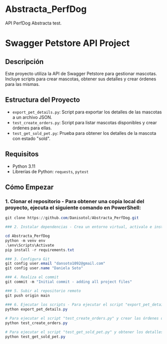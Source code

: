 # Abstracta_PerfDog
API PerfDog Abstracta test.

# Swagger Petstore API Project

## Descripción
Este proyecto utiliza la API de Swagger Petstore para gestionar mascotas. Incluye scripts para crear mascotas, obtener sus detalles y crear órdenes para las mismas.

## Estructura del Proyecto
- `export_pet_details.py`: Script para exportar los detalles de las mascotas a un archivo JSON.
- `test_create_orders.py`: Script para listar mascotas disponibles y crear órdenes para ellas.
- `test_get_sold_pet.py`: Prueba para obtener los detalles de la mascota con estado "sold".

## Requisitos
- Python 3.11
- Librerías de Python: `requests`, `pytest`

## Cómo Empezar

### 1. Clonar el repositorio - Para obtener una copia local del proyecto, ejecuta el siguiente comando en PowerShell:

```powershell
git clone https://github.com/Danisotol/Abstracta_PerfDog.git

### 2. Instalar dependencias - Crea un entorno virtual, activalo e instala dependencias necesarias:

cd Abstracta_PerfDog
python -m venv env
.\env\Scripts\Activate
pip install -r requirements.txt

### 3. Configura Git 
git config user.email "dansoto1092@gmail.com"
git config user.name "Daniela Soto"

### 4. Realiza el commit
git commit -m "Initial commit - adding all project files"

### 5. Subir al repositorio remoto
git push origin main

### 6. Ejecutar los scripts - Para ejecutar el script "export_pet_details.py" y exportar los detalles de las mascotas en powershell:
python export_pet_details.py
 
# Para ejecutar el script "test_create_orders.py" y crear las órdenes de las mascota en powershell:
python test_create_orders.py

# Para ejecutar el script "test_get_sold_pet.py" y obtener los detalles de la mascota con estado "sold" en powershell:
python test_get_sold_pet.py


